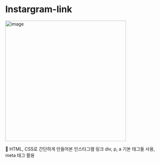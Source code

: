 # Instargram-link

<img width="381" alt="image" src="https://user-images.githubusercontent.com/14309582/196967601-f412f243-2e5e-43db-909b-961fc2b26b66.png">


💛 HTML, CSS로 간단하게 만들어본 인스타그램 링크
div, p, a 기본 태그들 사용, meta 태그 활용
